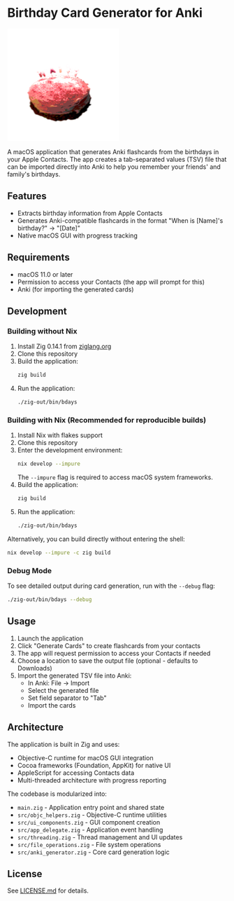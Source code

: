 # Birthday Card Generator for Anki

![Cake image](./AnkiBirthdays.iconset/icon_256x256.png "Cake image")

A macOS application that generates Anki flashcards from the birthdays in your Apple Contacts. The app creates a tab-separated values (TSV) file that can be imported directly into Anki to help you remember your friends' and family's birthdays.

## Features

- Extracts birthday information from Apple Contacts
- Generates Anki-compatible flashcards in the format "When is [Name]'s birthday?" → "[Date]"
- Native macOS GUI with progress tracking

## Requirements

- macOS 11.0 or later
- Permission to access your Contacts (the app will prompt for this)
- Anki (for importing the generated cards)

## Development

### Building without Nix

1. Install Zig 0.14.1 from [ziglang.org](https://ziglang.org/download/)
2. Clone this repository
3. Build the application:
   ```bash
   zig build
   ```
4. Run the application:
   ```bash
   ./zig-out/bin/bdays
   ```

### Building with Nix (Recommended for reproducible builds)

1. Install Nix with flakes support
2. Clone this repository
3. Enter the development environment:
   ```bash
   nix develop --impure
   ```
   The `--impure` flag is required to access macOS system frameworks.
4. Build the application:
   ```bash
   zig build
   ```
5. Run the application:
   ```bash
   ./zig-out/bin/bdays
   ```

Alternatively, you can build directly without entering the shell:
```bash
nix develop --impure -c zig build
```

### Debug Mode

To see detailed output during card generation, run with the `--debug` flag:
```bash
./zig-out/bin/bdays --debug
```

## Usage

1. Launch the application
2. Click "Generate Cards" to create flashcards from your contacts
3. The app will request permission to access your Contacts if needed
4. Choose a location to save the output file (optional - defaults to Downloads)
5. Import the generated TSV file into Anki:
   - In Anki: File → Import
   - Select the generated file
   - Set field separator to "Tab"
   - Import the cards

## Architecture

The application is built in Zig and uses:
- Objective-C runtime for macOS GUI integration
- Cocoa frameworks (Foundation, AppKit) for native UI
- AppleScript for accessing Contacts data
- Multi-threaded architecture with progress reporting

The codebase is modularized into:
- `main.zig` - Application entry point and shared state
- `src/objc_helpers.zig` - Objective-C runtime utilities
- `src/ui_components.zig` - GUI component creation
- `src/app_delegate.zig` - Application event handling
- `src/threading.zig` - Thread management and UI updates
- `src/file_operations.zig` - File system operations
- `src/anki_generator.zig` - Core card generation logic

## License

See [LICENSE.md](LICENSE.md) for details.
